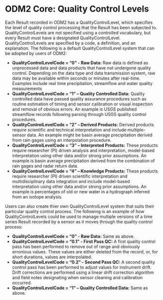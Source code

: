 ODM2 Core: Quality Control Levels
=================================

Each Result recorded in ODM2 has a QualityControlLevel, which specifies the level of quality control processing that the Result has been subjected to. QualityControlLevels are not specified using a controlled vocabulary, but every Result must have a designated QualityControlLevel. QualityControlLevels are specified by a code, a definition, and an explanation. The following is a default QualityControlLevel system that can be adopted by users of ODM2:

* **QualityControlLevelCode = “0” - Raw Data:**  Raw data is defined as unprocessed data and data products that have not undergone quality control. Depending on the data type and data transmission system, raw data may be available within seconds or minutes after real-time. Examples include real time precipitation, streamflow and water quality measurements
* **QualityControlLevelCode = “1” – Quality Controlled Data:** Quality controlled data have passed quality assurance procedures such as routine estimation of timing and sensor calibration or visual inspection and removal of obvious errors. An example is USGS published streamflow records following parsing through USGS quality control procedures.
* **QualityControlLevelCode = “2” – Derived Products:** Derived products require scientific and technical interpretation and include multiple-sensor data. An example might be basin average precipitation derived from rain gages using an interpolation procedure.
* **QualityControlLevelCode = “3” – Interpreted Products:** These products require researcher (PI) driven analysis and interpretation, model-based interpretation using other data and/or strong prior assumptions. An example is basin average precipitation derived from the combination of rain gages and radar return data.
* **QualityControlLevelCode = “4” – Knowledge Products:** These products require researcher (PI) driven scientific interpretation and multidisciplinary data integration and include model-based interpretation using other data and/or strong prior assumptions. An example is percentages of old or new water in a hydrograph inferred from an isotope analysis.

Users can also create thier own QualityControlLevel system that suits their particular quality control process. The following is an example of how QualityControlLevels could be used to manage multiple versions of a time series Result recorded by a sensor as it moves through the quality control process:

* **QualityControlLevelCode = “0” - Raw Data:**  Same as above.
* **QualityControlLevelCode = “0.1” - First Pass QC:**  A first quality control pass has been performed to remove out of range and obviously erronious values. These values are either deleted from the record, or, for short durations, values are interpolated.
* **QualityControlLevelCode = “0.2” - Second Pass QC:**  A second quality control pass has been performed to adjust values for instrument drift. Drift corrections are performed using a linear drift correction algorithm and field notes designating when sensor cleaning and calibration occurred.
* **QualityControlLevelCode = “1” – Quality Controlled Data:** Same as above.